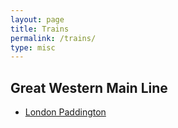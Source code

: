 ```yaml
---
layout: page
title: Trains
permalink: /trains/
type: misc
---
```


## Great Western Main Line

* [London Paddington](/gwml/london-paddington)